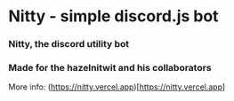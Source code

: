 # Nitty - simple discord.js bot
### Nitty, the discord utility bot
### Made for the hazelnitwit and his collaborators

More info: (https://nitty.vercel.app)[https://nitty.vercel.app]
